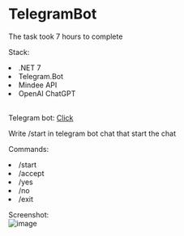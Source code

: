 # TelegramBot

The task took 7 hours to complete

Stack:
<li>.NET 7</li>
<li>Telegram.Bot</li>
<li>Mindee API</li>
<li>OpenAI ChatGPT</li></br>


Telegram bot: <a href="https://t.me/DiceusTestTaskBot">Click</a>

Write /start in telegram bot chat that start the chat

Commands:
<li>/start</li>
<li>/accept</li>
<li>/yes</li>
<li>/no</li>
<li>/exit</li>


Screenshot:</br>
![image](https://github.com/kelass/TelegramBot/assets/69418373/45b09d9d-c34f-4977-9b43-ffe22e5a18af)

